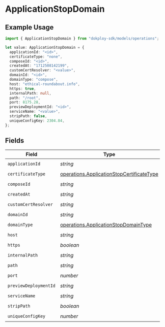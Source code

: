 # ApplicationStopDomain

## Example Usage

```typescript
import { ApplicationStopDomain } from "dokploy-sdk/models/operations";

let value: ApplicationStopDomain = {
  applicationId: "<id>",
  certificateType: "none",
  composeId: "<id>",
  createdAt: "1712508142199",
  customCertResolver: "<value>",
  domainId: "<id>",
  domainType: "compose",
  host: "ethical-roundabout.info",
  https: true,
  internalPath: null,
  path: "/root",
  port: 8175.28,
  previewDeploymentId: "<id>",
  serviceName: "<value>",
  stripPath: false,
  uniqueConfigKey: 2304.84,
};
```

## Fields

| Field                                                                                                  | Type                                                                                                   | Required                                                                                               | Description                                                                                            |
| ------------------------------------------------------------------------------------------------------ | ------------------------------------------------------------------------------------------------------ | ------------------------------------------------------------------------------------------------------ | ------------------------------------------------------------------------------------------------------ |
| `applicationId`                                                                                        | *string*                                                                                               | :heavy_check_mark:                                                                                     | N/A                                                                                                    |
| `certificateType`                                                                                      | [operations.ApplicationStopCertificateType](../../models/operations/applicationstopcertificatetype.md) | :heavy_check_mark:                                                                                     | N/A                                                                                                    |
| `composeId`                                                                                            | *string*                                                                                               | :heavy_check_mark:                                                                                     | N/A                                                                                                    |
| `createdAt`                                                                                            | *string*                                                                                               | :heavy_check_mark:                                                                                     | N/A                                                                                                    |
| `customCertResolver`                                                                                   | *string*                                                                                               | :heavy_check_mark:                                                                                     | N/A                                                                                                    |
| `domainId`                                                                                             | *string*                                                                                               | :heavy_check_mark:                                                                                     | N/A                                                                                                    |
| `domainType`                                                                                           | [operations.ApplicationStopDomainType](../../models/operations/applicationstopdomaintype.md)           | :heavy_check_mark:                                                                                     | N/A                                                                                                    |
| `host`                                                                                                 | *string*                                                                                               | :heavy_check_mark:                                                                                     | N/A                                                                                                    |
| `https`                                                                                                | *boolean*                                                                                              | :heavy_check_mark:                                                                                     | N/A                                                                                                    |
| `internalPath`                                                                                         | *string*                                                                                               | :heavy_check_mark:                                                                                     | N/A                                                                                                    |
| `path`                                                                                                 | *string*                                                                                               | :heavy_check_mark:                                                                                     | N/A                                                                                                    |
| `port`                                                                                                 | *number*                                                                                               | :heavy_check_mark:                                                                                     | N/A                                                                                                    |
| `previewDeploymentId`                                                                                  | *string*                                                                                               | :heavy_check_mark:                                                                                     | N/A                                                                                                    |
| `serviceName`                                                                                          | *string*                                                                                               | :heavy_check_mark:                                                                                     | N/A                                                                                                    |
| `stripPath`                                                                                            | *boolean*                                                                                              | :heavy_check_mark:                                                                                     | N/A                                                                                                    |
| `uniqueConfigKey`                                                                                      | *number*                                                                                               | :heavy_check_mark:                                                                                     | N/A                                                                                                    |